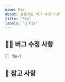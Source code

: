 ```yaml
---
name: Fix
about: 프로젝트 버그 수정 이슈
title: "Fix"
labels: "🐞 Fix"
---
```


## 👨‍🔧 버그 수정 사항

<!-- 어떤 버그를 수정했는지 알려주세요. -->

- [ ] fix-1

## 📖 참고 사항

<!-- 레퍼런스, 스크린샷 등을 넣어 주세요. -->
